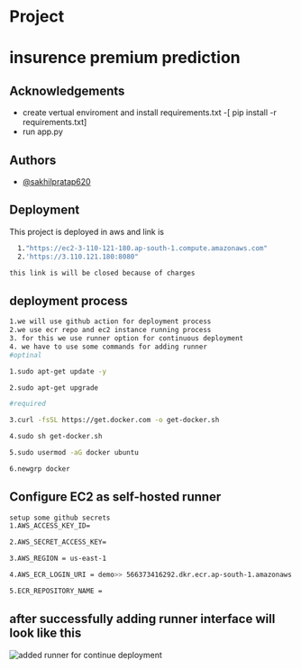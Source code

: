 
# Project 
# insurence premium prediction



## Acknowledgements

 - create vertual enviroment and install requirements.txt -[ pip install -r requirements.txt]
 - run app.py 
   


## Authors

- [@sakhilpratap620](https://www.github.com/sakhilpratap620)



## Deployment

This project is deployed in aws and link is

```bash
  1."https://ec2-3-110-121-180.ap-south-1.compute.amazonaws.com"
  2.'https://3.110.121.180:8080"
```
```bash
this link is will be closed because of charges
```
## deployment process
```bash
1.we will use github action for deployment process
2.we use ecr repo and ec2 instance running process
3. for this we use runner option for continuous deployment
4. we have to use some commands for adding runner
#optinal

1.sudo apt-get update -y

2.sudo apt-get upgrade

#required

3.curl -fsSL https://get.docker.com -o get-docker.sh

4.sudo sh get-docker.sh

5.sudo usermod -aG docker ubuntu

6.newgrp docker
```
## Configure EC2 as self-hosted runner
```bash
setup some github secrets
1.AWS_ACCESS_KEY_ID=

2.AWS_SECRET_ACCESS_KEY=

3.AWS_REGION = us-east-1

4.AWS_ECR_LOGIN_URI = demo>> 566373416292.dkr.ecr.ap-south-1.amazonaws.com

5.ECR_REPOSITORY_NAME = 
```
## after successfully adding runner interface will look like this

![added runner for continue deployment](https://github.com/akhilpratap620/ipynb_renderer_pack/assets/95284349/5646d098-bb40-44e0-aa0c-ef90319b4858)
